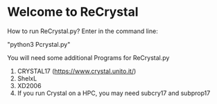 # Welcome to ReCrystal

How to run ReCrystal.py?
Enter in the command line:

"python3 Pcrystal.py"

You will need some additional Programs for ReCrystal.py

1. CRYSTAL17 (https://www.crystal.unito.it/)
2. ShelxL 
3. XD2006 
4. If you run Crystal on a HPC, you may need subcry17 and subprop17
